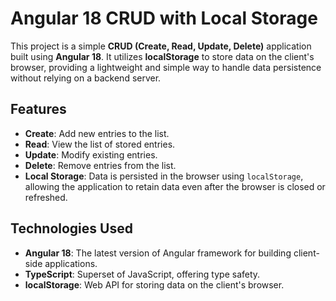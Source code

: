 # Angular 18 CRUD with Local Storage

This project is a simple **CRUD (Create, Read, Update, Delete)** application built using **Angular 18**. It utilizes **localStorage** to store data on the client's browser, providing a lightweight and simple way to handle data persistence without relying on a backend server.

## Features

- **Create**: Add new entries to the list.
- **Read**: View the list of stored entries.
- **Update**: Modify existing entries.
- **Delete**: Remove entries from the list.
- **Local Storage**: Data is persisted in the browser using `localStorage`, allowing the application to retain data even after the browser is closed or refreshed.

## Technologies Used

- **Angular 18**: The latest version of Angular framework for building client-side applications.
- **TypeScript**: Superset of JavaScript, offering type safety.
- **localStorage**: Web API for storing data on the client's browser.
